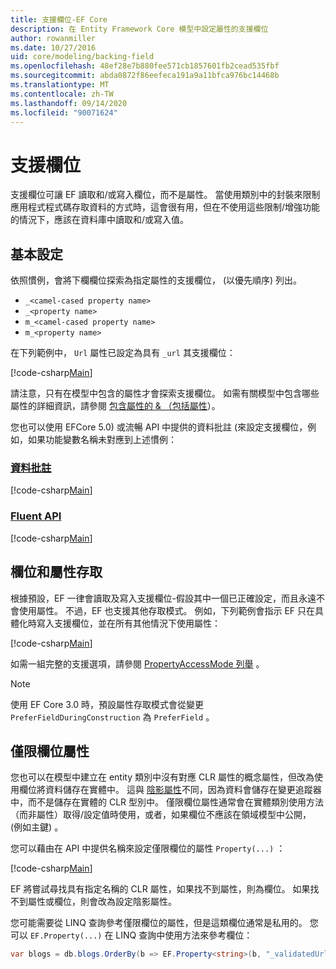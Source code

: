 ```yaml
---
title: 支援欄位-EF Core
description: 在 Entity Framework Core 模型中設定屬性的支援欄位
author: rowanmiller
ms.date: 10/27/2016
uid: core/modeling/backing-field
ms.openlocfilehash: 48ef28e7b880fee571cb1857601fb2cead535fbf
ms.sourcegitcommit: abda0872f86eefeca191a9a11bfca976bc14468b
ms.translationtype: MT
ms.contentlocale: zh-TW
ms.lasthandoff: 09/14/2020
ms.locfileid: "90071624"
---
```

# <a name="backing-fields"></a>支援欄位

支援欄位可讓 EF 讀取和/或寫入欄位，而不是屬性。 當使用類別中的封裝來限制應用程式程式碼存取資料的方式時，這會很有用，但在不使用這些限制/增強功能的情況下，應該在資料庫中讀取和/或寫入值。

## <a name="basic-configuration"></a>基本設定

依照慣例，會將下欄欄位探索為指定屬性的支援欄位， (以優先順序) 列出。 

* `_<camel-cased property name>`
* `_<property name>`
* `m_<camel-cased property name>`
* `m_<property name>`

在下列範例中， `Url` 屬性已設定為具有 `_url` 其支援欄位：

[!code-csharp[Main](../../../samples/core/Modeling/Conventions/BackingField.cs#Sample)]

請注意，只有在模型中包含的屬性才會探索支援欄位。 如需有關模型中包含哪些屬性的詳細資訊，請參閱 [包含屬性的 & （包括屬性](xref:core/modeling/entity-properties)）。

您也可以使用 EFCore 5.0) 或流暢 API 中提供的資料批註 (來設定支援欄位，例如，如果功能變數名稱未對應到上述慣例：

### <a name="data-annotations"></a>[資料批註](#tab/data-annotations)

[!code-csharp[Main](../../../samples/core/Modeling/DataAnnotations/BackingField.cs?name=BackingField&highlight=7)]

### <a name="fluent-api"></a>[Fluent API](#tab/fluent-api)

[!code-csharp[Main](../../../samples/core/Modeling/FluentAPI/BackingField.cs?name=BackingField&highlight=5)]

## <a name="field-and-property-access"></a>欄位和屬性存取

根據預設，EF 一律會讀取及寫入支援欄位-假設其中一個已正確設定，而且永遠不會使用屬性。 不過，EF 也支援其他存取模式。 例如，下列範例會指示 EF 只在具體化時寫入支援欄位，並在所有其他情況下使用屬性：

[!code-csharp[Main](../../../samples/core/Modeling/FluentAPI/BackingFieldAccessMode.cs?name=BackingFieldAccessMode&highlight=6)]

如需一組完整的支援選項，請參閱 [PropertyAccessMode 列舉](/dotnet/api/microsoft.entityframeworkcore.propertyaccessmode) 。

> [!NOTE]
> 使用 EF Core 3.0 時，預設屬性存取模式會從變更 `PreferFieldDuringConstruction` 為 `PreferField` 。

## <a name="field-only-properties"></a>僅限欄位屬性

您也可以在模型中建立在 entity 類別中沒有對應 CLR 屬性的概念屬性，但改為使用欄位將資料儲存在實體中。 這與 [陰影屬性](xref:core/modeling/shadow-properties)不同，因為資料會儲存在變更追蹤器中，而不是儲存在實體的 CLR 型別中。 僅限欄位屬性通常會在實體類別使用方法（而非屬性）取得/設定值時使用，或者，如果欄位不應該在領域模型中公開， (例如主鍵) 。

您可以藉由在 API 中提供名稱來設定僅限欄位的屬性 `Property(...)` ：

[!code-csharp[Main](../../../samples/core/Modeling/FluentAPI/BackingFieldNoProperty.cs#Sample)]

EF 將嘗試尋找具有指定名稱的 CLR 屬性，如果找不到屬性，則為欄位。 如果找不到屬性或欄位，則會改為設定陰影屬性。

您可能需要從 LINQ 查詢參考僅限欄位的屬性，但是這類欄位通常是私用的。 您可以 `EF.Property(...)` 在 LINQ 查詢中使用方法來參考欄位：

``` csharp
var blogs = db.blogs.OrderBy(b => EF.Property<string>(b, "_validatedUrl"));
```
